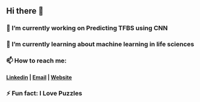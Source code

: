 ## Hi there 👋

### 🔭 I’m currently working on Predicting TFBS using CNN
### 🌱 I’m currently learning about machine learning in life sciences
### 📫 How to reach me: 
#### [Linkedin](linkedin.com/in/neda-esfehani) | [Email](Neda.esfehani@gmail.com) | [Website]()
### ⚡ Fun fact: I Love Puzzles

